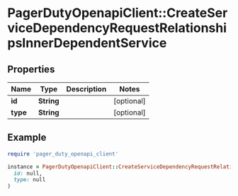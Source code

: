 # PagerDutyOpenapiClient::CreateServiceDependencyRequestRelationshipsInnerDependentService

## Properties

| Name | Type | Description | Notes |
| ---- | ---- | ----------- | ----- |
| **id** | **String** |  | [optional] |
| **type** | **String** |  | [optional] |

## Example

```ruby
require 'pager_duty_openapi_client'

instance = PagerDutyOpenapiClient::CreateServiceDependencyRequestRelationshipsInnerDependentService.new(
  id: null,
  type: null
)
```

